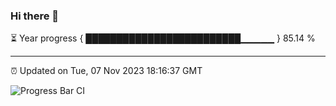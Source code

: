 ### Hi there 👋

⏳ Year progress { █████████████████████████▁▁▁▁▁ } 85.14 %

---

⏰ Updated on Tue, 07 Nov 2023 18:16:37 GMT

![Progress Bar CI](https://github.com/liununu/liununu/workflows/Progress%20Bar%20CI/badge.svg)
